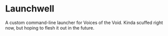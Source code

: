 # Launchwell
A custom command-line launcher for Voices of the Void. Kinda scuffed right now, but hoping to flesh it out in the future.